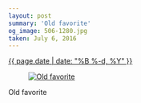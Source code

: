 ```yaml
---
layout: post
summary: 'Old favorite'
og_image: 506-1280.jpg
taken: July 6, 2016
---
```


<div class="post">
 <time>
  <a href="/506">
   {{ page.date | date: "%B %-d, %Y" }}
  </a>
 </time>
 <a href="/506">
  <figure data-taken="7/6/2016">
   <img alt="Old favorite" sizes="(min-width: 700px) 50vw, calc(100vw - 2rem)" src="{{ site.assets_url }}/506-640.jpg" srcset="{{ site.assets_url }}/506-1280.jpg 1280w, {{ site.assets_url }}/506-960.jpg 960w, {{ site.assets_url }}/506-640.jpg 640w, {{ site.assets_url }}/506-320.jpg 320w"/>
  </figure>
 </a>
 <span>
  Old favorite
 </span>
</div>
